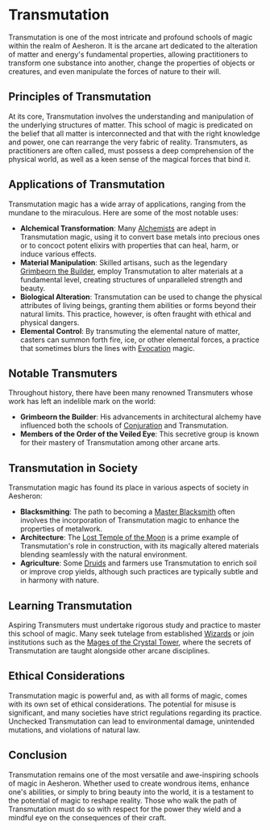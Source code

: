 # Transmutation

Transmutation is one of the most intricate and profound schools of magic within the realm of Aesheron. It is the arcane art dedicated to the alteration of matter and energy's fundamental properties, allowing practitioners to transform one substance into another, change the properties of objects or creatures, and even manipulate the forces of nature to their will.

## Principles of Transmutation

At its core, Transmutation involves the understanding and manipulation of the underlying structures of matter. This school of magic is predicated on the belief that all matter is interconnected and that with the right knowledge and power, one can rearrange the very fabric of reality. Transmuters, as practitioners are often called, must possess a deep comprehension of the physical world, as well as a keen sense of the magical forces that bind it.

## Applications of Transmutation

Transmutation magic has a wide array of applications, ranging from the mundane to the miraculous. Here are some of the most notable uses:

- **Alchemical Transformation**: Many [Alchemists](Alchemists.md) are adept in Transmutation magic, using it to convert base metals into precious ones or to concoct potent elixirs with properties that can heal, harm, or induce various effects.
- **Material Manipulation**: Skilled artisans, such as the legendary [Grimbeorn the Builder](Grimbeorn%20the%20Builder.md), employ Transmutation to alter materials at a fundamental level, creating structures of unparalleled strength and beauty.
- **Biological Alteration**: Transmutation can be used to change the physical attributes of living beings, granting them abilities or forms beyond their natural limits. This practice, however, is often fraught with ethical and physical dangers.
- **Elemental Control**: By transmuting the elemental nature of matter, casters can summon forth fire, ice, or other elemental forces, a practice that sometimes blurs the lines with [Evocation](Evocation.md) magic.

## Notable Transmuters

Throughout history, there have been many renowned Transmuters whose work has left an indelible mark on the world:

- **Grimbeorn the Builder**: His advancements in architectural alchemy have influenced both the schools of [Conjuration](Conjuration.md) and Transmutation.
- **Members of the Order of the Veiled Eye**: This secretive group is known for their mastery of Transmutation among other arcane arts.

## Transmutation in Society

Transmutation magic has found its place in various aspects of society in Aesheron:

- **Blacksmithing**: The path to becoming a [Master Blacksmith](Master%20Blacksmith.md) often involves the incorporation of Transmutation magic to enhance the properties of metalwork.
- **Architecture**: The [Lost Temple of the Moon](Lost%20Temple%20of%20the%20Moon.md) is a prime example of Transmutation's role in construction, with its magically altered materials blending seamlessly with the natural environment.
- **Agriculture**: Some [Druids](Druids.md) and farmers use Transmutation to enrich soil or improve crop yields, although such practices are typically subtle and in harmony with nature.

## Learning Transmutation

Aspiring Transmuters must undertake rigorous study and practice to master this school of magic. Many seek tutelage from established [Wizards](Wizards.md) or join institutions such as the [Mages of the Crystal Tower](Mages%20of%20the%20Crystal%20Tower.md), where the secrets of Transmutation are taught alongside other arcane disciplines.

## Ethical Considerations

Transmutation magic is powerful and, as with all forms of magic, comes with its own set of ethical considerations. The potential for misuse is significant, and many societies have strict regulations regarding its practice. Unchecked Transmutation can lead to environmental damage, unintended mutations, and violations of natural law.

## Conclusion

Transmutation remains one of the most versatile and awe-inspiring schools of magic in Aesheron. Whether used to create wondrous items, enhance one's abilities, or simply to bring beauty into the world, it is a testament to the potential of magic to reshape reality. Those who walk the path of Transmutation must do so with respect for the power they wield and a mindful eye on the consequences of their craft.